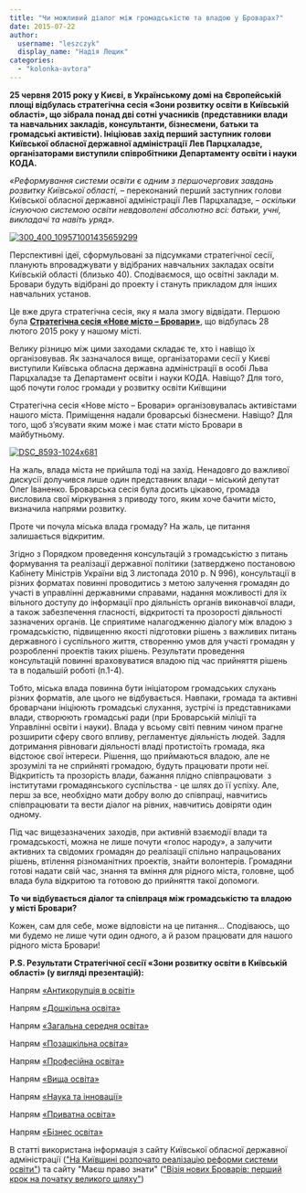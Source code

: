 ```yaml
---
title: "Чи можливий діалог між громадськістю та владою у Броварах?"
date: 2015-07-22
author: 
  username: "leszczyk"
  display_name: "Надія Лещик"
categories: 
  - "kolonka-avtora"
---
```


**25 червня 2015 року у Києві, в Українському домі на Європейській площі відбулась стратегічна сесія «Зони розвитку освіти в Київській області», що зібрала понад дві сотні учасників (представники влади та навчальних закладів, консультанти, бізнесмени, батьки та громадські активісти). Ініціював захід перший заступник голови Київської обласної державної адміністрації Лев Парцхаладзе, організаторами виступили співробітники Департаменту освіти і науки КОДА.**

_«Реформування системи освіти є одним з першочергових завдань розвитку Київської області,_ – переконаний перший заступник голови Київської обласної державної адміністрації Лев Парцхаладзе, _– оскільки існуючою системою освіти невдоволені абсолютно всі: батьки, учні,_ _викладачі та навіть уряд»._

[![300_400_109571001435659299](https://mpz.brovary.org/wp-content/uploads/2015/07/300_400_109571001435659299.jpg)](https://mpz.brovary.org/wp-content/uploads/2015/07/300_400_109571001435659299.jpg)

Перспективні ідеї, сформульовані за підсумками стратегічної сесії, планують впроваджувати у відібраних навчальних закладах освіти Київській області (близько 40). Сподіваємося, що освітні заклади м. Бровари будуть відібрані до проекту і стануть прикладом для інших навчальних установ.

Це вже друга стратегічна сесія, яку я мала змогу відвідати. Першою була [**Стратегічна сесія «Нове місто – Бровари»**](https://mpz.brovary.org/viziya-novih-brovariv-pershiy-krok-na-pochatku-velikogo-shlyahu/), що відбулась 28 лютого 2015 року у нашому місті.

Велику різницю між цими заходами складає те, хто і навіщо їх організовував. Як зазначалося вище, організаторами сесії у Києві виступили Київська обласна державна адміністрації в особі Льва Парцхаладзе та Департамент освіти і науки КОДА. Навіщо? Для того, щоб почути голос громади у розвитку освіти Київщини

Стратегічна сесія «Нове місто – Бровари» організовувалась активістами нашого міста. Приміщення надали броварські бізнесмени. Навіщо? Для того, щоб з’ясувати яким може і має стати місто Бровари в майбутньому.

[![DSC_8593-1024x681](https://mpz.brovary.org/wp-content/uploads/2015/07/DSC_8593.jpg)](https://mpz.brovary.org/wp-content/uploads/2015/07/DSC_8593-1024x681.jpg)

На жаль, влада міста не прийшла тоді на захід. Ненадовго до важливої дискусії долучився лише один представник влади – міський депутат Олег Іваненко. Броварська сесія була досить цікавою, громада висловила свої міркування з приводу того, яким хоче бачити місто, визначила напрями розвитку.

Проте чи почула міська влада громаду? На жаль, це питання залишається відкритим.

Згідно з Порядком проведення консультацій з громадськістю з питань формування та реалізації державної політики (затверджено постановою Кабінету Міністрів України від 3 листопада 2010 р. N 996), консультації в різних форматах повинні проводитись з метою залучення громадян до участі в управлінні державними справами, надання можливості для їх вільного доступу до інформації про діяльність органів виконавчої влади, а також забезпечення гласності, відкритості та прозорості діяльності зазначених органів. Це сприятиме налагодженню діалогу між владою з громадськістю, підвищенню якості підготовки рішень з важливих питань державного і суспільного життя, створенню умов для участі громадян у розробленні проектів таких рішень. Результати проведення консультацій повинні враховуватися владою під час прийняття рішень та в подальшій роботі (п.1-4).

Тобто, міська влада повинна бути ініціатором громадських слухань різних форматів, але цього не відбувається. Навпаки, громада та активні броварчани ініціюють громадські слухання, зустрічі із представниками влади, створюють громадські ради (при Броварській міліції та Управлінні освіти і науки). Влада у всьому світі певним чином прагне розширити сферу свого впливу, регламентує діяльність людей. Задля дотримання рівноваги діяльності владі протистоїть громада, яка відстоює свої інтереси. Рішення, що приймаються владою, але не зрозумілі та не сприйняті громадою, будуть працювати проти неї. Відкритість та прозорість влади, бажання плідно співпрацювати  з інститутами громадянського суспільства - це шлях до її успіху. Але, перш за все, необхідно мати добру волю до співпраці, навчитись співпрацювати та вести діалог на рівних, навчитись довіряти один одному.

Під час вищезазначених заходів, при активній взаємодії влади та громадськості, можна не лише почути «голос народу», а залучити активних та свідомих громадян до реалізації спільно напрацьованих рішень, втілення різноманітних проектів, знайти волонтерів. Громадяни готові надати свій час, знання та вміння для рідного міста, головне, щоб влада була відкритою та готовою до прийняття такої допомоги.

**То чи відбувається діалог та співпраця між громадськістю та владою у місті Бровари?**

Кожен, сам для себе, може відповісти на це питання... Сподіваюсь, що ми будемо не лише чути один одного, а й разом працювати для нашого рідного міста Бровари!

**P.S. Результати Стратегічної сесії «Зони розвитку освіти в Київській області» (у вигляді презентацій):**

Напрям [«Антикорупція в освіті»](https://www.slideshare.net/veronikaverba/strategic-session-koda-antikoruptsiya-education25062015/)

Напрям [«Дошкільна освіта»](https://www.slideshare.net/veronikaverba/strategic-session-koda-preschool-education25062015-50018073)

Напрям [«Загальна середня освіта»](https://www.slideshare.net/veronikaverba/strategic-session-koda-school-education25062015/)

Напрям [«Позашкільна освіта»](https://www.slideshare.net/veronikaverba/strategic-session-koda-nonformal-education25062015/)

Напрям [«Професійна освіта»](https://www.slideshare.net/veronikaverba/strategic-session-koda-professional-education25062015-50089082/)

Напрям [«Вища освіта»](https://www.slideshare.net/veronikaverba/strategic-session-koda-higher-education25062015/)

Напрям [«Наука та інновації»](https://www.slideshare.net/veronikaverba/strategic-session-koda-innovations-and-science25062015/)

Напрям [«Приватна освіта»](https://www.slideshare.net/veronikaverba/strategic-session-koda-private-education25062015/)

Напрям [«Бізнес освіта»](https://www.slideshare.net/veronikaverba/strategic-session-koda-business-education25062015/)

В статті використана інформація з сайту Київської обласної державної адміністрації (["На Київщині розпочато реалізацію реформи системи освіти"](http://www.kyiv-obl.gov.ua/news/article/na_kijivschini_rozpochato_realizatsiju_reformi_sistemi_osviti/)) та сайту "Маєш право знати" (["Візія нових Броварів: перший крок на початку великого шляху"](https://mpz.brovary.org/viziya-novih-brovariv-pershiy-krok-na-pochatku-velikogo-shlyahu/))

